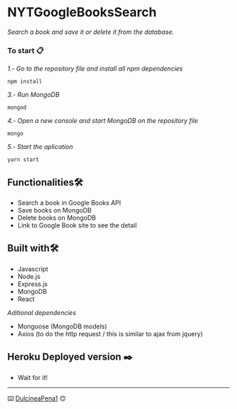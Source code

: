 # NYTGoogleBooksSearch

_Search a book and save it or delete it from the database._

### To start 📋

_1.- Go to the repository file and install all npm dependencies_
```
npm install
```
_3.- Run MongoDB_
```
mongod
```
_4.- Open a new console and start MongoDB on the repository file_
```
mongo
```
_5.- Start the aplication_
```
yarn start
```

## Functionalities🛠️

* Search a book in Google Books API
* Save books on MongoDB
* Delete books on MongoDB
* Link to Google Book site to see the detail

## Built with🛠️

* Javascript
* Node.js
* Express.js
* MongoDB
* React

_Aditional dependencies_
* Mongoose (MongoDB models)
* Axios (to do the http request / this is similar to ajax from jquery)

 ## Heroku Deployed version ✒️

* Wait for it!

---
⌨️ [DulcineaPena1](https://github.com/dulcineapena1) 😊

